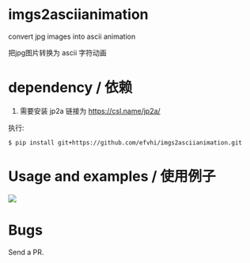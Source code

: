 # imgs2asciianimation
 convert jpg images into ascii animation
 
 把jpg图片转换为 ascii 字符动画

dependency / 依赖 
==========
1. 需要安装 jp2a 链接为 https://csl.name/jp2a/


执行:

    $ pip install git+https://github.com/efvhi/imgs2asciianimation.git


Usage and examples / 使用例子
==================

![](https://github.com/efvhi/imgs2asciianimation/raw/master/example.png)

Bugs
====

Send a PR.